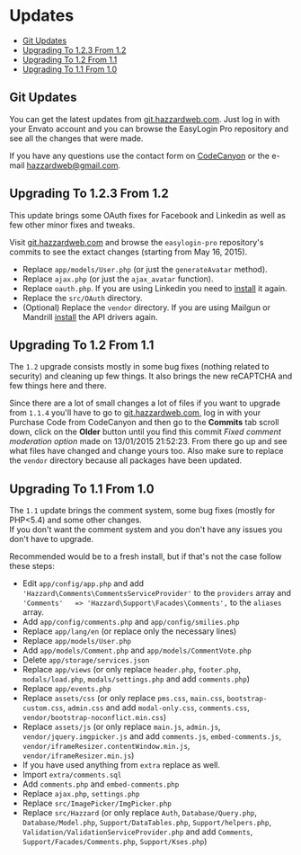 # Updates

- [Git Updates](#git-updates)
- [Upgrading To 1.2.3 From 1.2](#upgrading-to-123-from-12)
- [Upgrading To 1.2 From 1.1](#upgrading-to-12-from-11)
- [Upgrading To 1.1 From 1.0](#upgrading-to-11-from-10)

## Git Updates

You can get the latest updates from [git.hazzardweb.com](http://git.hazzardweb.com). Just log in with your Envato account and you can browse the EasyLogin Pro repository and see all the changes that were made.

If you have any questions use the contact form on [CodeCanyon](http://codecanyon.net/item/easylogin-pro-user-membership-system/8585802) or the e-mail [hazzardweb@gmail.com](mailto:hazzardweb@gmail.com).

## Upgrading To 1.2.3 From 1.2

This update brings some OAuth fixes for Facebook and Linkedin as well as few other minor fixes and tweaks.

Visit [git.hazzardweb.com](http://git.hazzardweb.com) and browse the `easylogin-pro` repository's commits to see the extact changes (starting from May 16, 2015).

- Replace `app/models/User.php` (or just the `generateAvatar` method).
- Replace `ajax.php` (or just the `ajax_avatar` function).
- Replace `oauth.php`. If you are using Linkedin you need to [install](social-auth.md#linkedin) it again.
- Replace the `src/OAuth` directory.
- (Optional) Replace the `vendor` directory. If you are using Mailgun or Mandrill [install](mail.md#api-drivers) the API drivers again.

## Upgrading To 1.2 From 1.1

The `1.2` upgrade consists mostly in some bug fixes (nothing related to security) and cleaning up few things. It also brings the new reCAPTCHA and few things here and there. 

Since there are a lot of small changes a lot of files if you want to upgrade from `1.1.4` you'll have to go to [git.hazzardweb.com](http://git.hazzardweb.com), log in with your Purchase Code from CodeCanyon and then go to the __Commits__ tab scroll down, click on the __Older__ button until you find this commit *Fixed comment moderation option* made on 13/01/2015 21:52:23. From there go up and see what files have changed and change yours too. Also make sure to replace the `vendor` directory because all packages have been updated.
  
## Upgrading To 1.1 From 1.0

The `1.1` update brings the comment system, some bug fixes (mostly for PHP<5.4) and some other changes. <br> If you don't want the comment system and you don't have any issues you don't have to upgrade.

Recommended would be to a fresh install, but if that's not the case follow these steps:

- Edit `app/config/app.php` and add `'Hazzard\Comments\CommentsServiceProvider'` to the `providers` array and `'Comments'   => 'Hazzard\Support\Facades\Comments',` to the `aliases` array.
- Add `app/config/comments.php` and `app/config/smilies.php`
- Replace `app/lang/en` (or replace only the necessary lines)
- Replace `app/models/User.php`
- Add `app/models/Comment.php` and `app/models/CommentVote.php`
- Delete `app/storage/services.json`
- Replace `app/views` (or only replace `header.php`, `footer.php`, `modals/load.php`, `modals/settings.php` and add `comments.php`)
- Replace `app/events.php`
- Replace `assets/css` (or only replace `pms.css`, `main.css`, `bootstrap-custom.css`, `admin.css` and add `modal-only.css`, `comments.css`, `vendor/bootstrap-noconflict.min.css`)
- Replace `assets/js` (or only replace `main.js`, `admin.js`, `vendor/jquery.imgpicker.js` and add `comments.js`, `embed-comments.js`, `vendor/iframeResizer.contentWindow.min.js`, `vendor/iframeResizer.min.js`)
- If you have used anything from `extra` replace as well.
- Import `extra/comments.sql`
- Add `comments.php` and `embed-comments.php`
- Replace `ajax.php`, `settings.php`
- Replace `src/ImagePicker/ImgPicker.php`
- Replace `src/Hazzard` (or only replace `Auth`, `Database/Query.php`, `Database/Model.php`, `Support/DataTables.php`, `Support/helpers.php`, `Validation/ValidationServiceProvider.php` and add `Comments`, `Support/Facades/Comments.php`, `Support/Kses.php`)
